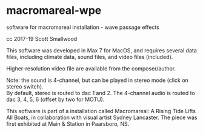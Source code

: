 # macromareal-wpe
software for macromareal installation - wave passage effects

cc 2017-19 Scott Smallwood

This software was developed in Max 7 for MacOS, and requires several data files, including climate data, sound files, and video files (included).

Higher-resolution video file are available from the composer/author.

Note:  the sound is 4-channel, but can be played in stereo mode (click on stereo switch).  
By default, stereo is routed to dac 1 and 2.
The 4-channel audio is routed to dac 3, 4, 5, 6 (offset by two for MOTU).

This software is part of a installation called Macromareal: A Rising Tide Lifts All Boats, in collaboration with visual artist Sydney Lancaster.  The piece was first exhibited at Main & Station in Paarsboro, NS.
